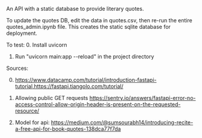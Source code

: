 An API with a static database to provide literary quotes. 

To update the quotes DB, edit the data in quotes.csv, then re-run the entire quotes_admin.ipynb file. 
This creates the static sqlite database for deployment.

To test:
0. Install uvicorn
1. Run "uvicorn main:app --reload" in the project directory

Sources: 

0. https://www.datacamp.com/tutorial/introduction-fastapi-tutorial,https://fastapi.tiangolo.com/tutorial/

1. Allowing public GET requests https://sentry.io/answers/fastapi-error-no-access-control-allow-origin-header-is-present-on-the-requested-resource/

2. Model for api: https://medium.com/@sumsourabh14/introducing-recite-a-free-api-for-book-quotes-138dca77f7da
